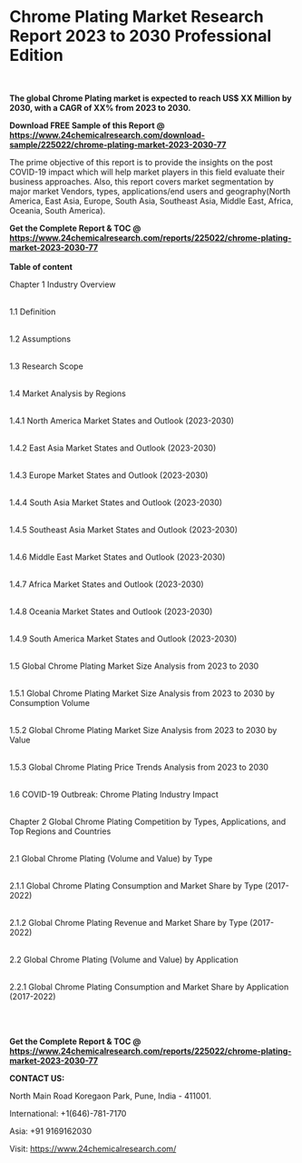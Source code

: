<h1>Chrome Plating Market Research Report 2023 to 2030 Professional Edition</h1><br/><p><strong>The global Chrome Plating market is expected to reach US$ XX Million by 2030, with a <strong>CAGR</strong> of XX% from 2023 to 2030.</strong></p><div><b>Download FREE Sample of this Report @ <a href="https://www.24chemicalresearch.com/download-sample/225022/chrome-plating-market-2023-2030-77">https://www.24chemicalresearch.com/download-sample/225022/chrome-plating-market-2023-2030-77</a></b></div><p>The prime objective of this report is to provide the insights on the post COVID-19 impact which will help market players in this field evaluate their business approaches. Also, this report covers market segmentation by major market Vendors, types, applications/end users and geography(North America, East Asia, Europe, South Asia, Southeast Asia, Middle East, Africa, Oceania, South America).</p><div><b>Get the Complete Report & TOC @ <a href="https://www.24chemicalresearch.com/reports/225022/chrome-plating-market-2023-2030-77">https://www.24chemicalresearch.com/reports/225022/chrome-plating-market-2023-2030-77</a></b></div><br><b>Table of content</b><p>Chapter 1 Industry Overview<br />
 
 <br>1.1 Definition<br />
 
 <br>1.2 Assumptions<br />
 
 <br>1.3 Research Scope<br />
 
 <br>1.4 Market Analysis by Regions<br />
 
 <br>1.4.1 North America Market States and Outlook (2023-2030)<br />
 
 <br>1.4.2 East Asia Market States and Outlook (2023-2030)<br />
 
 <br>1.4.3 Europe Market States and Outlook (2023-2030)<br />
 
 <br>1.4.4 South Asia Market States and Outlook (2023-2030)<br />
 
 <br>1.4.5 Southeast Asia Market States and Outlook (2023-2030)<br />
 
 <br>1.4.6 Middle East Market States and Outlook (2023-2030)<br />
 
 <br>1.4.7 Africa Market States and Outlook (2023-2030)<br />
 
 <br>1.4.8 Oceania Market States and Outlook (2023-2030)<br />
 
 <br>1.4.9 South America Market States and Outlook (2023-2030)<br />
 
 <br>1.5 Global Chrome Plating Market Size Analysis from 2023 to 2030<br />
 
 <br>1.5.1 Global Chrome Plating Market Size Analysis from 2023 to 2030 by Consumption Volume<br />
 
 <br>1.5.2 Global Chrome Plating Market Size Analysis from 2023 to 2030 by Value<br />
 
 <br>1.5.3 Global Chrome Plating Price Trends Analysis from 2023 to 2030<br />
 
 <br>1.6 COVID-19 Outbreak: Chrome Plating Industry Impact<br />
 
 <br>Chapter 2 Global Chrome Plating Competition by Types, Applications, and Top Regions and Countries<br />
 
 <br>2.1 Global Chrome Plating (Volume and Value) by Type<br />
 
 <br>2.1.1 Global Chrome Plating Consumption and Market Share by Type (2017-2022)<br />
 
 <br>2.1.2 Global Chrome Plating Revenue and Market Share by Type (2017-2022)<br />
 
 <br>2.2 Global Chrome Plating (Volume and Value) by Application<br />
 
 <br>2.2.1 Global Chrome Plating Consumption and Market Share by Application (2017-2022)<br />
 
 <br><br><div><b>Get the Complete Report & TOC @ <a href="https://www.24chemicalresearch.com/reports/225022/chrome-plating-market-2023-2030-77">https://www.24chemicalresearch.com/reports/225022/chrome-plating-market-2023-2030-77</a></b></div></p>
 
 <b>CONTACT US:</b><br>
 
 North Main Road Koregaon Park, Pune, India - 411001.<br/>
 
 International: +1(646)-781-7170<br/>
 
 Asia: +91 9169162030<br/>
 
 Visit: <a href="https://www.24chemicalresearch.com/">https://www.24chemicalresearch.com/</a>
 
 <br>